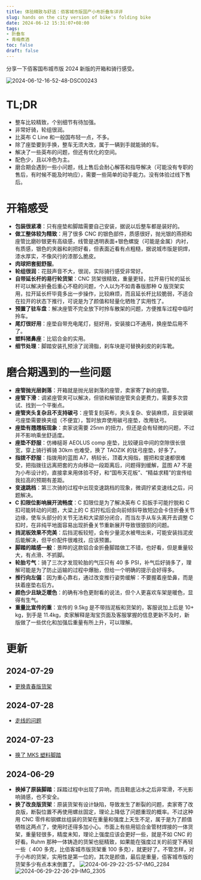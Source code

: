 ```yaml
---
title: 体验精致与舒适：佰客城市版国产小布折叠车详评
slug: hands on the city version of bike's folding bike
date: 2024-06-12 15:31:07+08:00
tags:
- 折叠车
- 青梅煮酒
toc: false
draft: false
---
```

分享一下佰客国布城市版 2024 新版的开箱和骑行感受。

![2024-06-12-16-52-48-DSC00243](https://raw.githubusercontent.com/xbot/image-hosting/master/blog/2024-06-12-16-52-48-DSC00243.jpeg)

# TL;DR

- 整车比较精致，个别细节有待加强。
- 非常好骑，轮组很润。
- 比英布 C Line 和一般国布轻一点，不多。
- 除了座垫要到手换，整车无须大改，属于一辆到手就能骑的车。
- 解决了一些英布的问题，但还有优化的空间。
- 配色少，且以冷色为主。
- 磨合期会遇到一些小问题，线上售后会耐心解答和指导解决（可能没有专职的售后，有时候不能及时响应），需要一些简单的动手能力。没有体验过线下售后。

# 开箱感受

- **包装很紧凑**：只有座垫和脚踏需要自己安装，据说以后整车都是装好的。
- **做工整体较为精致**：用了很多 CNC 的银色部件，质感很好，抛光银的燕把和座管比磨砂银更有高级感，线管是透明表面+银色螺旋（可能是金属）内衬，有质感，银色的夹器和刹把好看，但表面近看有点粗糙，据说城市版是铜焊，漆水厚实，不像风行的漆那么脆皮。
- **肉球把套挺舒服**。
- **轮组很润**：花鼓声音不大，很润，实际骑行感受非常好。
- **自带延长杆的易行轮货架**：CNC 货架很精致，重量更轻，拉开易行轮的延长杆可以解决折叠后重心不稳的问题，个人以为不如青春版那种 Q 版货架实用，拉开延长杆毕竟多出一步操作，比较麻烦，而且延长杆比较脆弱，不适合在拉开的状态下推行，可说是为了颜值和轻量化牺牲了实用性了。
- **预置了驻车盘**：解决座管不完全放下时拎车散架的问题，方便推车过程中临时拎车。
- **尾灯很好用**：座垫自带充电尾灯，挺好用，安装接口不通用，换座垫后用不了。
- **塑料猪鼻座**：比铝合金的实用。
- **细节处理**：脚踏安装孔预涂了润滑脂，刹车块是可替换刹皮的刹车靴。

# 磨合期遇到的一些问题

- **座管抛光层剥落**：开箱就是抛光层剥落的座管，卖家寄了新的座管。
- **座管下滑**：调紧座管夹可以解决，但锁和解锁座管夹会更费力，需要多次尝试、找到一个平衡点。
- **座管夹头复杂且不支持碳弓**：座管复刻英布，夹头复杂、安装麻烦，且安装碳弓座垫需要换夹组（不便宜），暂时放弃使用碳弓座垫，改用钛弓。
- **座垫有翘翘板现象**：卖家说需要 25nm 的扭力，但还是会有轻微的问题，不过并不影响乘坐舒适度。
- **座垫不舒服**：仿棒槌哥 AEOLUS comp 座垫，比较硬且中间的空隙很长很宽，穿上骑行裤骑 30km 也难受，换了 TAOZIK 的钛弓座垫，好多了。
- **指拨不舒服**：指拨用的蓝图 A7，柄较长，顶着大拇指，握把和变速都很难受，把指拨往远离把套的方向移动一段距离后，问题得到缓解，蓝图 A7 不是为小布设计的，直接拿来用体验不好，和“国布天花板”、“精益求精”的宣传给我拉高的预期有差距。
- **变速跳档**：第三次骑的过程中出现变速跳档的现象，微调拧紧变速线之后，问题解决。
- **C 扣限位影响展开流畅度**：C 扣限位是为了解决英布 C 扣扳手可能拧脱和 C 扣可能转动的问题，大梁上的 C 扣拧松后会向前倾斜导致短边会卡住折叠关节边缘，使车头部分的关节无法和大梁部分闭合，而当左手从车头离开去调整 C 扣时，在非纯平地面容易出现折叠关节重新展开导致很狼狈的问题。
- **挡泥板效果不完美**：后挡泥板较短，会有少量泥水被甩出来，可能安装挡泥皮后能解决，但平价配件很难找，应该预置。
- **脚踏的踏感一般**：景晔的这款铝合金折叠脚踏做工不错，也好看，但是重量较大，有点滑、不抓脚。
- **轮胎亏气**：骑了三次才发现轮胎的气压只有 40 多 PSI，补气后好骑多了，理解可能是为了防止运输的过程中爆胎，但给一个明确的提示会好得多。
- **推行向左偏**：因为重心靠右，通过改变推行姿势缓解：不要握着座垫鼻，而是扶着座垫右后方。
- **颜色少且缺乏暖色**：的确有冷色更耐看的说法，但个人更喜欢车架是暖色，显得有生气。
- **重量比宣传的重**：宣传的 9.5kg 是不带挡泥板和货架的，客服说加上后是 10+ kg，到手是 11.4kg，卖家解释是淘宝页面及客服掌握的信息更新不及时，新版做了一些优化和加强后重量有所上升，可以理解。

# 更新

## 2024-07-29

- [更换青春版货架](/posts/replacing-the-rack-of-bikes-folding-bike-with-the-se-version)

## 2024-07-28

- [走线的问题](/posts/wiring-issue-of-the-bikes-folding-bike)

## 2024-07-23

- [换了 MKS 塑料脚踏](/posts/mks-ux-d-pedal)

## 2024-06-29

- **换掉了原装脚踏**：踩踏过程中出现了异响，而且鞋底沾水之后非常滑，不光影响骑感，也不安全。
- **换了改良版货架**：原装货架有设计缺陷，导致发生了断裂的问题，卖家寄了改良版，断裂位置不再使用螺丝固定，理论上降低了问题重现的概率。不过这种用 CNC 零件和钢螺丝组装的货架在重量和强度上天生不足，属于是为了颜值牺牲这两点了，使用时还得多加小心。市面上有些用铝合金管材焊接的一体货架，重量轻很多，精度未知，理论上强度应该会更好一些，就是不如 CNC 的好看。Ruhm 那种一体铸造的货架也挺精致，如果能在强度过关的前提下再轻一些（ 400 多克，比佰客城市版货架重 100 多克），就更好了。不管怎样，对于小布的货架，实用性是第一位的，其次是颜值，最后是重量，佰客城市版的货架多少有点本末倒置了。
  ![2024-06-29-22-25-57-IMG_2284](https://raw.githubusercontent.com/xbot/image-hosting/master/blog/2024-06-29-22-25-57-IMG_2284.jpeg)
  ![2024-06-29-22-26-29-IMG_2305](https://raw.githubusercontent.com/xbot/image-hosting/master/blog/2024-06-29-22-26-29-IMG_2305.jpeg)